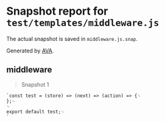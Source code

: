 # Snapshot report for `test/templates/middleware.js`

The actual snapshot is saved in `middleware.js.snap`.

Generated by [AVA](https://ava.li).

## middleware

> Snapshot 1

    `const test = (store) => (next) => (action) => {␊
    };␊
    ␊
    export default test;␊
    `
